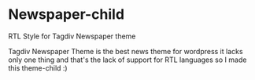 # Newspaper-child
RTL Style for Tagdiv Newspaper theme

Tagdiv Newspaper Theme is the best news theme for wordpress it lacks only one thing and that's the lack of support for RTL languages so I made this theme-child :)
